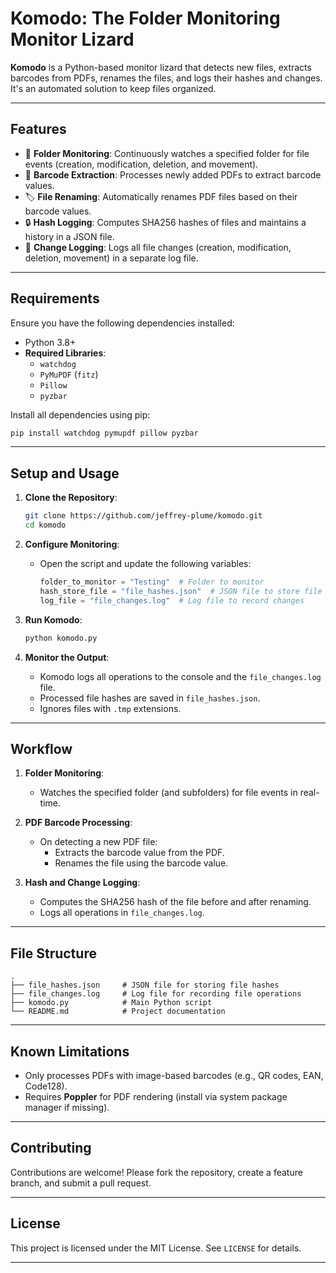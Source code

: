 
# Komodo: The Folder Monitoring Monitor Lizard

**Komodo** is a Python-based monitor lizard that detects new files, extracts barcodes from PDFs, renames the files, and logs their hashes and changes. It's an automated solution to keep files organized.

---

## Features

- 🦎 **Folder Monitoring**: Continuously watches a specified folder for file events (creation, modification, deletion, and movement).
- 📄 **Barcode Extraction**: Processes newly added PDFs to extract barcode values.
- 🏷️ **File Renaming**: Automatically renames PDF files based on their barcode values.
- 🔒 **Hash Logging**: Computes SHA256 hashes of files and maintains a history in a JSON file.
- 📝 **Change Logging**: Logs all file changes (creation, modification, deletion, movement) in a separate log file.

---

## Requirements

Ensure you have the following dependencies installed:

- Python 3.8+
- **Required Libraries**:
  - `watchdog`
  - `PyMuPDF` (`fitz`)
  - `Pillow`
  - `pyzbar`

Install all dependencies using pip:

```bash
pip install watchdog pymupdf pillow pyzbar
```

---

## Setup and Usage

1. **Clone the Repository**:
   ```bash
   git clone https://github.com/jeffrey-plume/komodo.git
   cd komodo
   ```

2. **Configure Monitoring**:
   - Open the script and update the following variables:
     ```python
     folder_to_monitor = "Testing"  # Folder to monitor
     hash_store_file = "file_hashes.json"  # JSON file to store file hashes
     log_file = "file_changes.log"  # Log file to record changes
     ```

3. **Run Komodo**:
   ```bash
   python komodo.py
   ```

4. **Monitor the Output**:
   - Komodo logs all operations to the console and the `file_changes.log` file.
   - Processed file hashes are saved in `file_hashes.json`.
   - Ignores files with `.tmp` extensions.


---

## Workflow

1. **Folder Monitoring**:
   - Watches the specified folder (and subfolders) for file events in real-time.

2. **PDF Barcode Processing**:
   - On detecting a new PDF file:
     - Extracts the barcode value from the PDF.
     - Renames the file using the barcode value.

3. **Hash and Change Logging**:
   - Computes the SHA256 hash of the file before and after renaming.
   - Logs all operations in `file_changes.log`.

---

## File Structure

```plaintext
.
├── file_hashes.json     # JSON file for storing file hashes
├── file_changes.log     # Log file for recording file operations
├── komodo.py            # Main Python script
└── README.md            # Project documentation
```


---

## Known Limitations

- Only processes PDFs with image-based barcodes (e.g., QR codes, EAN, Code128).
- Requires **Poppler** for PDF rendering (install via system package manager if missing).

---

## Contributing

Contributions are welcome! Please fork the repository, create a feature branch, and submit a pull request.

---

## License

This project is licensed under the MIT License. See `LICENSE` for details.

---
